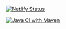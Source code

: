 [![Netlify Status](https://api.netlify.com/api/v1/badges/3ad46b28-ff1a-407d-a61c-89192841f554/deploy-status)](https://app.netlify.com/sites/autoreport/deploys)


[![Java CI with Maven](https://github.com/Harshitautomation/CucumberDatadriven/actions/workflows/maven.yml/badge.svg)](https://github.com/Harshitautomation/CucumberDatadriven/actions/workflows/maven.yml)
